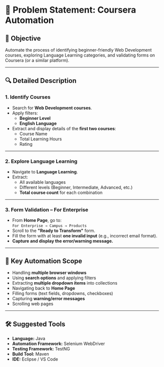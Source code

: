 # 📌 Problem Statement: Coursera Automation

## 🎯 Objective
Automate the process of identifying beginner-friendly Web Development courses, exploring Language Learning categories, and validating forms on Coursera (or a similar platform).

---

## 🔍 Detailed Description

### 1. Identify Courses
- Search for **Web Development courses**.  
- Apply filters:
  - **Beginner Level**  
  - **English Language**  
- Extract and display details of the **first two courses**:
  - Course Name  
  - Total Learning Hours  
  - Rating  

---

### 2. Explore Language Learning
- Navigate to **Language Learning**.  
- Extract:
  - All available languages  
  - Different levels (Beginner, Intermediate, Advanced, etc.)  
  - **Total course count** for each combination  

---

### 3. Form Validation – For Enterprise
- From **Home Page**, go to:  
  `For Enterprise → Campus → Products`  
- Scroll to the **"Ready to Transform"** form.  
- Fill the form with at least **one invalid input** (e.g., incorrect email format).  
- **Capture and display the error/warning message.**  

---

## 🔑 Key Automation Scope

- Handling **multiple browser windows**  
- Using **search options** and applying filters  
- Extracting **multiple dropdown items** into collections  
- Navigating back to **Home Page**  
- Filling forms (text fields, dropdowns, checkboxes)  
- Capturing **warning/error messages**  
- Scrolling web pages  

---

## 🛠️ Suggested Tools

- **Language:** Java  
- **Automation Framework:** Selenium WebDriver  
- **Testing Framework:** TestNG  
- **Build Tool:** Maven  
- **IDE:** Eclipse / VS Code  

